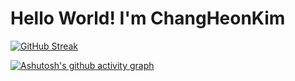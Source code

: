 # Hello World! I'm ChangHeonKim
[![GitHub Streak](https://streak-stats.demolab.com/?user=DenverCoder1)](https://git.io/streak-stats)

[![Ashutosh's github activity graph](https://github-readme-activity-graph.cyclic.app/graph?username=changheonkim&bg_color=fffff0&color=708090&line=24292e&point=24292e&area=true&hide_border=true)](https://github.com/ashutosh00710/github-readme-activity-graph)
